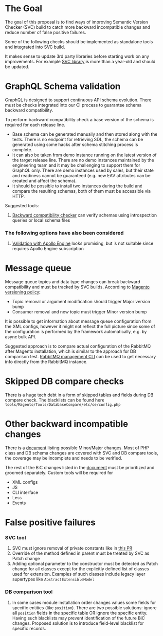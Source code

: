 # The Goal

The goal of this proposal is to find ways of improving Semantic Version Checker (SVC) build to catch more backward incompatible changes and reduce number of false positive failures.

Some of the following checks should be implemented as standalone tools and integrated into SVC build.

It makes sense to update 3rd party libraries before starting work on any improvements. For example [SVC library](https://github.com/tomzx/php-semver-checker) is more than a year-old and should be updated.


# GraphQL Schema validation

GraphQL is designed to support continuous API schema evolution. There must be checks integrated into our CI process to guarantee schema backward compatibility.

To perform backward compatibility check a base version of the schema is required for each release line. 
 - Base schema can be generated manually and then stored along with the tests. There is no endpoint for retrieving SDL, the schema can be generated using some hacks after schema stitching process is complete.
 - It can also be taken from demo instance running on the latest version of the target release line. There are no demo instances maintained by the engineering team and it may be challenging to support them for GraphQL only. There are demo instances used by sales, but their state and readiness cannot be guaranteed (e.g. new EAV attributes can be created and affect the schema). 
 - It should be possible to install two instances during the build and compare the resulting schemas, both of them must be accessible via HTTP.

Suggested tools:

1. [Backward compatibility checker](https://github.com/rodionovp/graphql-schema-compatibility-checker) can verify schemas using introspection queries or local schema files


### The following options have also been considered
1. [Validation with Apollo Engine](https://blog.apollographql.com/schema-validation-with-apollo-engine-4032456425ba) looks promising, but is not suitable since requires Apollo Engine subscription

# Message queue

Message queue topics and data type changes can break backward compatibility and must be tracked by SVC builds. According to [Magento versioning policy](https://devdocs.magento.com/guides/v2.3/extension-dev-guide/versioning/codebase-changes.html):
 - Topic removal or argument modification should trigger Major version bump
 - Consumer removal and new topic must trigger Minor version bump
 
It is possible to get information about message queue configuration from the XML configs, however it might not reflect the full picture since some of the configuration is performed by the framework automatically, e.g. by async bulk API.

Suggested approach is to compare actual configuration of the RabbitMQ after Magento installation, which is similar to the approach for DB comparison test. [RabbitMQ management CLI](https://www.rabbitmq.com/management-cli.html) can be used to get necessary info directly from the RabbitMQ instance.

# Skipped DB compare checks

There is a huge tech debt in a form of skipped tables and fields during DB compare check. The blacklists can be found here `tools/Magento/Tools/DatabaseCompare/etc/ce/config.php`


# Other backward incompatible changes

There is a [document](https://devdocs.magento.com/guides/v2.3/extension-dev-guide/versioning/codebase-changes.html) listing possible Minor/Major changes. 
Most of PHP class and DB schema changes are covered with SVC and DB compare tools, the coverage may be incomplete and needs to be verified.

The rest of the BiC changes listed in the [document](https://devdocs.magento.com/guides/v2.3/extension-dev-guide/versioning/codebase-changes.html) must be prioritized and groomed separately. Custom tools will be required for 
- XML configs
- JS
- CLI interface
- Less
- Events

# False positive failures

### SVC tool
1. SVC must ignore removal of private constants like in [this PR](https://github.com/magento/magento2ce/pull/3875)
1. Override of the method defined in parent must be treated by SVC as Patch change
1. Adding optional parameter to the constructor must be detected as Patch change for all classes except for the explicitly defined list of classes used for extension. Examples of such classes include legacy layer supertypes like `AbstractExtensibleModel`

### DB comparison tool
1. In some cases module installation order changes values some fields for specific entities (like `position`). There are two possible solutions: ignore all `position` fields in the specific table OR ignore the specific entity. Having such blacklists may prevent identification of the future BiC changes. Proposed solution is to introduce field-level blacklist for specific records.
